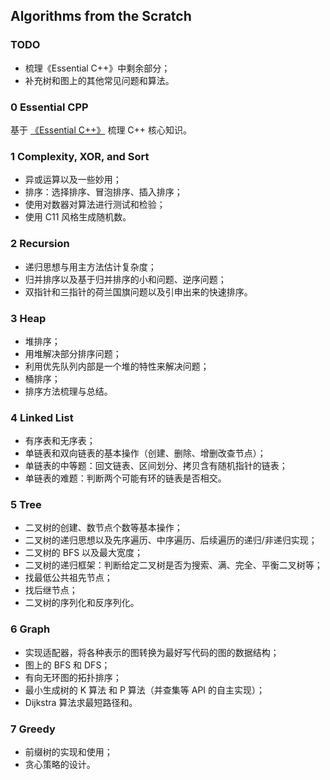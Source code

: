## Algorithms from the Scratch

### TODO

* 梳理《Essential C++》中剩余部分；
* 补充树和图上的其他常见问题和算法。

### 0 Essential CPP

基于 [《Essential C++》](https://www.amazon.sg/Essential-C-Stanley-B-Lippman/dp/0201485184) 梳理 C++ 核心知识。

### 1 Complexity, XOR, and Sort

* 异或运算以及一些妙用；
* 排序：选择排序、冒泡排序、插入排序；
* 使用对数器对算法进行测试和检验；
* 使用 C11 风格生成随机数。

### 2 Recursion

* 递归思想与用主方法估计复杂度；
* 归并排序以及基于归并排序的小和问题、逆序问题；
* 双指针和三指针的荷兰国旗问题以及引申出来的快速排序。

### 3 Heap

* 堆排序；
* 用堆解决部分排序问题；
* 利用优先队列内部是一个堆的特性来解决问题；
* 桶排序；
* 排序方法梳理与总结。

### 4 Linked List

* 有序表和无序表；
* 单链表和双向链表的基本操作（创建、删除、增删改查节点）；
* 单链表的中等题：回文链表、区间划分、拷贝含有随机指针的链表；
* 单链表的难题：判断两个可能有环的链表是否相交。

### 5 Tree

* 二叉树的创建、数节点个数等基本操作；
* 二叉树的递归思想以及先序遍历、中序遍历、后续遍历的递归/非递归实现；
* 二叉树的 BFS 以及最大宽度；
* 二叉树的递归框架：判断给定二叉树是否为搜索、满、完全、平衡二叉树等；
* 找最低公共祖先节点；
* 找后继节点；
* 二叉树的序列化和反序列化。

### 6 Graph

* 实现适配器，将各种表示的图转换为最好写代码的图的数据结构；
* 图上的 BFS 和 DFS；
* 有向无环图的拓扑排序；
* 最小生成树的 K 算法 和 P 算法（并查集等 API 的自主实现）；
* Dijkstra 算法求最短路径和。

### 7 Greedy

* 前缀树的实现和使用；
* 贪心策略的设计。